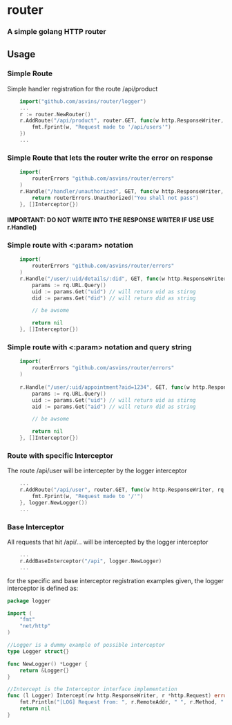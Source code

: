 # router
### A simple golang HTTP router

## Usage

### Simple Route
Simple handler registration for the route /api/product
```go
	import("github.com/asvins/router/logger")
	...
	r := router.NewRouter()
	r.AddRoute("/api/product", router.GET, func(w http.ResponseWriter, rq *http.Request) {
		fmt.Fprint(w, "Request made to '/api/users'")
	})
	...
```

### Simple Route that lets the router write the error on response
```go
	import(
		routerErrors "github.com/asvins/router/errors"
	)	
	r.Handle("/handler/unauthorized", GET, func(w http.ResponseWriter, rq *http.Request) routerErrors.Http {
		return routerErrors.Unauthorized("You shall not pass")
	}, []Interceptor{})
```
#### IMPORTANT: DO NOT WRITE INTO THE RESPONSE WRITER IF USE USE r.Handle()

### Simple route with <:param> notation
```go
	import(
		routerErrors "github.com/asvins/router/errors"
	)	
	r.Handle("/user/:uid/details/:did", GET, func(w http.ResponseWriter, rq *http.Request) routerErrors.Http {
		params := rq.URL.Query()
		uid := params.Get("uid") // will return uid as stirng
		did := params.Get("did") // will return did as string

		// be awsome

		return nil
	}, []Interceptor{})

```

### Simple route with <:param> notation and query string
```go
	import(
		routerErrors "github.com/asvins/router/errors"
	)	
	
	r.Handle("/user/:uid/appointment?aid=1234", GET, func(w http.ResponseWriter, rq *http.Request) routerErrors.Http {
		params := rq.URL.Query()
		uid := params.Get("uid") // will return uid as stirng
		aid := params.Get("aid") // will return did as string

		// be awsome

		return nil
	}, []Interceptor{})

```


### Route with specific Interceptor
The route /api/user will be intercepter by the logger interceptor
```go
	...
	r.AddRoute("/api/user", router.GET, func(w http.ResponseWriter, rq *http.Request) {
		fmt.Fprint(w, "Request made to '/'")
	}, logger.NewLogger())
	...
```

### Base Interceptor
All requests that hit /api/... will be intercepted by the logger interceptor
```go
	...
	r.AddBaseInterceptor("/api", logger.NewLogger)
	...
```

for the specific and base interceptor registration examples given, the logger interceptor is defined as:
```go
package logger

import (
	"fmt"
	"net/http"
)

//Logger is a dummy example of possible interceptor
type Logger struct{}

func NewLogger() *Logger {
	return &Logger{}
}

//Intercept is the Interceptor interface implementation
func (l Logger) Intercept(rw http.ResponseWriter, r *http.Request) error {
	fmt.Println("[LOG] Request from: ", r.RemoteAddr, " ", r.Method, " ", r.URL.String())
	return nil
}
```

